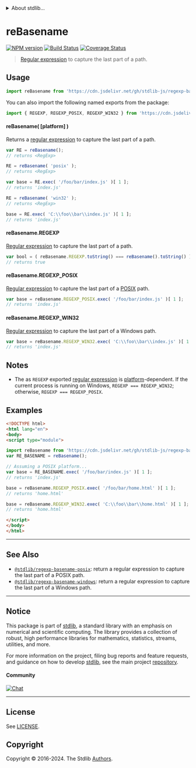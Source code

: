 <!--

@license Apache-2.0

Copyright (c) 2018 The Stdlib Authors.

Licensed under the Apache License, Version 2.0 (the "License");
you may not use this file except in compliance with the License.
You may obtain a copy of the License at

   http://www.apache.org/licenses/LICENSE-2.0

Unless required by applicable law or agreed to in writing, software
distributed under the License is distributed on an "AS IS" BASIS,
WITHOUT WARRANTIES OR CONDITIONS OF ANY KIND, either express or implied.
See the License for the specific language governing permissions and
limitations under the License.

-->


<details>
  <summary>
    About stdlib...
  </summary>
  <p>We believe in a future in which the web is a preferred environment for numerical computation. To help realize this future, we've built stdlib. stdlib is a standard library, with an emphasis on numerical and scientific computation, written in JavaScript (and C) for execution in browsers and in Node.js.</p>
  <p>The library is fully decomposable, being architected in such a way that you can swap out and mix and match APIs and functionality to cater to your exact preferences and use cases.</p>
  <p>When you use stdlib, you can be absolutely certain that you are using the most thorough, rigorous, well-written, studied, documented, tested, measured, and high-quality code out there.</p>
  <p>To join us in bringing numerical computing to the web, get started by checking us out on <a href="https://github.com/stdlib-js/stdlib">GitHub</a>, and please consider <a href="https://opencollective.com/stdlib">financially supporting stdlib</a>. We greatly appreciate your continued support!</p>
</details>

# reBasename

[![NPM version][npm-image]][npm-url] [![Build Status][test-image]][test-url] [![Coverage Status][coverage-image]][coverage-url] <!-- [![dependencies][dependencies-image]][dependencies-url] -->

> [Regular expression][regexp] to capture the last part of a path.



<section class="usage">

## Usage

```javascript
import reBasename from 'https://cdn.jsdelivr.net/gh/stdlib-js/regexp-basename@esm/index.mjs';
```

You can also import the following named exports from the package:

```javascript
import { REGEXP, REGEXP_POSIX, REGEXP_WIN32 } from 'https://cdn.jsdelivr.net/gh/stdlib-js/regexp-basename@esm/index.mjs';
```

#### reBasename( \[platform] )

Returns a [regular expression][regexp] to capture the last part of a path.

```javascript
var RE = reBasename();
// returns <RegExp>

RE = reBasename( 'posix' );
// returns <RegExp>

var base = RE.exec( '/foo/bar/index.js' )[ 1 ];
// returns 'index.js'

RE = reBasename( 'win32' );
// returns <RegExp>

base = RE.exec( 'C:\\foo\\bar\\index.js' )[ 1 ];
// returns 'index.js'
```

#### reBasename.REGEXP

[Regular expression][regexp] to capture the last part of a path.

```javascript
var bool = ( reBasename.REGEXP.toString() === reBasename().toString() );
// returns true
```

#### reBasename.REGEXP_POSIX

[Regular expression][@stdlib/regexp/basename-posix] to capture the last part of a [POSIX][posix] path. 

```javascript
var base = reBasename.REGEXP_POSIX.exec( '/foo/bar/index.js' )[ 1 ];
// returns 'index.js'
```

#### reBasename.REGEXP_WIN32

[Regular expression][@stdlib/regexp/basename-windows] to capture the last part of a Windows path. 

```javascript
var base = reBasename.REGEXP_WIN32.exec( 'C:\\foo\\bar\\index.js' )[ 1 ];
// returns 'index.js'
```

</section>

<!-- /.usage -->

<section class="notes">

## Notes

-   The as `REGEXP` exported [regular expression][regexp] is [platform][@stdlib/assert/is-windows]-dependent. If the current process is running on Windows, `REGEXP === REGEXP_WIN32`; otherwise, `REGEXP === REGEXP_POSIX`.

</section>

<!-- /.notes -->

<section class="examples">

## Examples

<!-- eslint no-undef: "error" -->

```html
<!DOCTYPE html>
<html lang="en">
<body>
<script type="module">

import reBasename from 'https://cdn.jsdelivr.net/gh/stdlib-js/regexp-basename@esm/index.mjs';
var RE_BASENAME = reBasename();

// Assuming a POSIX platform...
var base = RE_BASENAME.exec( '/foo/bar/index.js' )[ 1 ];
// returns 'index.js'

base = reBasename.REGEXP_POSIX.exec( '/foo/bar/home.html' )[ 1 ];
// returns 'home.html'

base = reBasename.REGEXP_WIN32.exec( 'C:\\foo\\bar\\home.html' )[ 1 ];
// returns 'home.html'

</script>
</body>
</html>
```

</section>

<!-- /.examples -->

<!-- Section for related `stdlib` packages. Do not manually edit this section, as it is automatically populated. -->

<section class="related">

* * *

## See Also

-   <span class="package-name">[`@stdlib/regexp-basename-posix`][@stdlib/regexp/basename-posix]</span><span class="delimiter">: </span><span class="description">return a regular expression to capture the last part of a POSIX path.</span>
-   <span class="package-name">[`@stdlib/regexp-basename-windows`][@stdlib/regexp/basename-windows]</span><span class="delimiter">: </span><span class="description">return a regular expression to capture the last part of a Windows path.</span>

</section>

<!-- /.related -->

<!-- Section for all links. Make sure to keep an empty line after the `section` element and another before the `/section` close. -->


<section class="main-repo" >

* * *

## Notice

This package is part of [stdlib][stdlib], a standard library with an emphasis on numerical and scientific computing. The library provides a collection of robust, high performance libraries for mathematics, statistics, streams, utilities, and more.

For more information on the project, filing bug reports and feature requests, and guidance on how to develop [stdlib][stdlib], see the main project [repository][stdlib].

#### Community

[![Chat][chat-image]][chat-url]

---

## License

See [LICENSE][stdlib-license].


## Copyright

Copyright &copy; 2016-2024. The Stdlib [Authors][stdlib-authors].

</section>

<!-- /.stdlib -->

<!-- Section for all links. Make sure to keep an empty line after the `section` element and another before the `/section` close. -->

<section class="links">

[npm-image]: http://img.shields.io/npm/v/@stdlib/regexp-basename.svg
[npm-url]: https://npmjs.org/package/@stdlib/regexp-basename

[test-image]: https://github.com/stdlib-js/regexp-basename/actions/workflows/test.yml/badge.svg?branch=v0.2.2
[test-url]: https://github.com/stdlib-js/regexp-basename/actions/workflows/test.yml?query=branch:v0.2.2

[coverage-image]: https://img.shields.io/codecov/c/github/stdlib-js/regexp-basename/main.svg
[coverage-url]: https://codecov.io/github/stdlib-js/regexp-basename?branch=main

<!--

[dependencies-image]: https://img.shields.io/david/stdlib-js/regexp-basename.svg
[dependencies-url]: https://david-dm.org/stdlib-js/regexp-basename/main

-->

[chat-image]: https://img.shields.io/gitter/room/stdlib-js/stdlib.svg
[chat-url]: https://app.gitter.im/#/room/#stdlib-js_stdlib:gitter.im

[stdlib]: https://github.com/stdlib-js/stdlib

[stdlib-authors]: https://github.com/stdlib-js/stdlib/graphs/contributors

[umd]: https://github.com/umdjs/umd
[es-module]: https://developer.mozilla.org/en-US/docs/Web/JavaScript/Guide/Modules

[deno-url]: https://github.com/stdlib-js/regexp-basename/tree/deno
[deno-readme]: https://github.com/stdlib-js/regexp-basename/blob/deno/README.md
[umd-url]: https://github.com/stdlib-js/regexp-basename/tree/umd
[umd-readme]: https://github.com/stdlib-js/regexp-basename/blob/umd/README.md
[esm-url]: https://github.com/stdlib-js/regexp-basename/tree/esm
[esm-readme]: https://github.com/stdlib-js/regexp-basename/blob/esm/README.md
[branches-url]: https://github.com/stdlib-js/regexp-basename/blob/main/branches.md

[stdlib-license]: https://raw.githubusercontent.com/stdlib-js/regexp-basename/main/LICENSE

[regexp]: https://developer.mozilla.org/en-US/docs/Web/JavaScript/Guide/Regular_Expressions

[posix]: https://en.wikipedia.org/wiki/POSIX

[@stdlib/assert/is-windows]: https://github.com/stdlib-js/assert-is-windows/tree/esm

<!-- <related-links> -->

[@stdlib/regexp/basename-posix]: https://github.com/stdlib-js/regexp-basename-posix/tree/esm

[@stdlib/regexp/basename-windows]: https://github.com/stdlib-js/regexp-basename-windows/tree/esm

<!-- </related-links> -->

</section>

<!-- /.links -->
